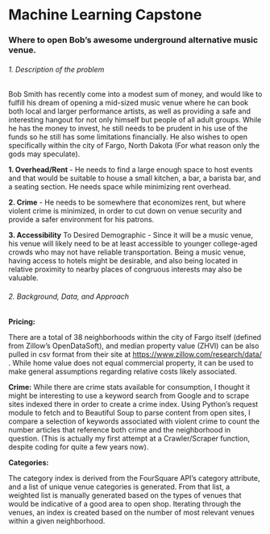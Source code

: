# Machine Learning Capstone

### Where to open Bob’s awesome underground alternative music venue.


###### 1. Description of the problem

Bob Smith has recently come into a modest sum of money, and would like to fulfill his dream of opening a mid-sized music venue where he can book both local and larger performance artists, as well as providing a safe and interesting hangout for not only himself but people of all adult groups. While he has the money to invest, he still needs to be prudent in his use of the funds so he still has some limitations financially.  He also wishes to open specifically within the city of Fargo, North Dakota (For what reason only the gods may speculate).

**1. Overhead/Rent** - He needs to find a large enough space to host events and that would be suitable to house a small kitchen, a bar, a barista bar, and a seating section. He needs space while minimizing rent overhead.

**2. Crime** - He needs to be somewhere that economizes rent, but where violent crime is minimized, in order to cut down on venue security and provide a safer environment for his patrons.

**3. Accessibility** To Desired Demographic - Since it will be a music venue, his venue will likely need to be at least accessible to younger college-aged crowds who may not have reliable transportation. Being a music venue, having access to hotels might be desirable, and also being located in relative proximity to nearby places of congruous interests may also be valuable.

###### 2. Background, Data, and Approach

**Pricing:**

There are a total of 38 neighborhoods within the city of Fargo itself (defined from Zillow’s OpenDataSoft), and median property value (ZHVI) can be also pulled in csv format from their site at https://www.zillow.com/research/data/ . While home value does not equal commercial property, it can be used to make general assumptions regarding relative costs likely associated.

**Crime:** 
While there are crime stats available for consumption, I thought it might be interesting to use a keyword search from Google and to scrape sites indexed there in order to create a crime index. Using Python’s request module to fetch and to Beautiful Soup to parse content from open sites, I compare a selection of keywords associated with violent crime to count the number articles that reference both crime and the neighborhood in question. (This is actually my first attempt at a Crawler/Scraper function, despite coding for quite a few years now).

**Categories:**

The category index is derived from the FourSquare API’s category attribute, and a list of unique venue categories is generated. From that list, a weighted list is manually generated based on the types of venues that would be indicative of a good area to open shop. Iterating through the venues, an index is created based on the number of most relevant venues within a given neighborhood.